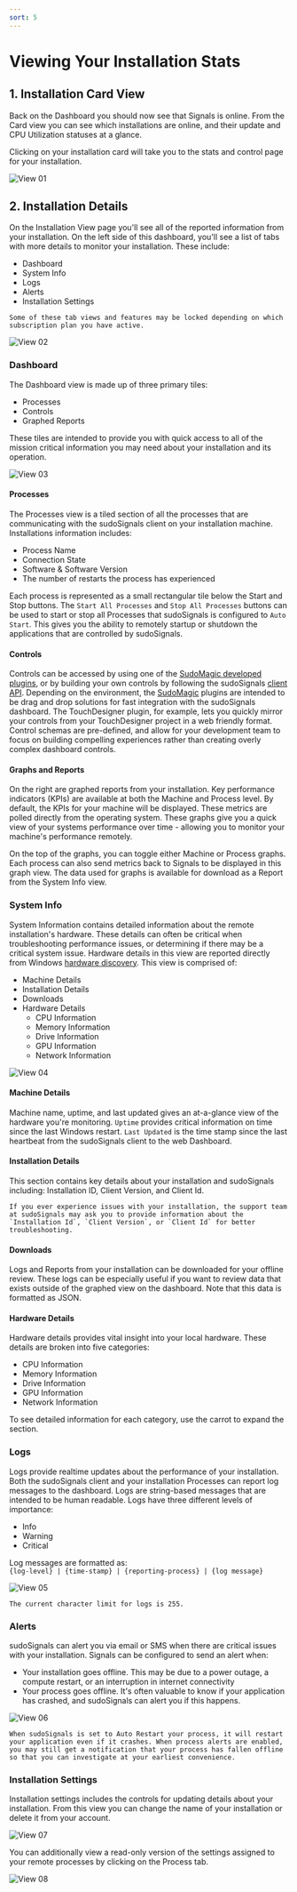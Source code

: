 ```yaml
---
sort: 5
---
```


# Viewing Your Installation Stats

## 1. Installation Card View

Back on the Dashboard you should now see that Signals is online. From the Card view you can see which installations are online, and their update and CPU Utilization statuses at a glance.

Clicking on your installation card will take you to the stats and control page for your installation.

![View 01](../assets/images/view-installation/view-stats-001.png)


## 2. Installation Details

On the Installation View page you'll see all of the reported information from your installation. On the left side of this dashboard, you'll see a list of tabs with more details to monitor your installation. These include:
* Dashboard
* System Info
* Logs
* Alerts
* Installation Settings

```tip
Some of these tab views and features may be locked depending on which subscription plan you have active.
```

![View 02](../assets/images/view-installation/view-stats-002.png)

### Dashboard

The Dashboard view is made up of three primary tiles:
* Processes
* Controls
* Graphed Reports

These tiles are intended to provide you with quick access to all of the mission critical information you may need about your installation and its operation.

![View 03](../assets/images/view-installation/view-stats-003.png)

#### Processes
The Processes view is a tiled section of all the processes that are communicating with the sudoSignals client on your installation machine. Installations information includes:
* Process Name
* Connection State
* Software & Software Version
* The number of restarts the process has experienced

Each process is represented as a small rectangular tile below the Start and Stop buttons. The `Start All Processes` and `Stop All Processes` buttons can be used to start or stop all Processes that sudoSignals is configured to `Auto Start`. This gives you the ability to remotely startup or shutdown the applications that are controlled by sudoSignals.

#### Controls
Controls can be accessed by using one of the [SudoMagic developed plugins](https://docs.sudosignals.com/002_plugins/), or by building your own controls by following the sudoSignals [client API](https://docs.sudosignals.com/004_api/). Depending on the environment, the [SudoMagic](https://www.sudomagic.com/) plugins are intended to be drag and drop solutions for fast integration with the sudoSignals dashboard. The TouchDesigner plugin, for example, lets you quickly mirror your controls from your TouchDesigner project in a web friendly format. Control schemas are pre-defined, and allow for your development team to focus on building compelling experiences rather than creating overly complex dashboard controls.

#### Graphs and Reports
On the right are graphed reports from your installation. Key performance indicators (KPIs) are available at both the Machine and Process level. By default, the KPIs for your machine will be displayed. These metrics are polled directly from the operating system. These graphs give you a quick view of your systems performance over time - allowing you to monitor your machine's performance remotely.

On the top of the graphs, you can toggle either Machine or Process graphs. Each process can also send metrics back to Signals to be displayed in this graph view. The data used for graphs is available for download as a Report from the System Info view.


### System Info
System Information contains detailed information about the remote installation's hardware. These details can often be critical when troubleshooting performance issues, or determining if there may be a critical system issue. Hardware details in this view are reported directly from Windows [hardware discovery](https://pkg.go.dev/github.com/jaypipes/ghw). This view is comprised of:
* Machine Details  
* Installation Details
* Downloads
* Hardware Details
    * CPU Information
    * Memory Information
    * Drive Information
    * GPU Information
    * Network Information

![View 04](../assets/images/view-installation/view-stats-004.png)

#### Machine Details
Machine name, uptime, and last updated gives an at-a-glance view of the hardware you're monitoring. `Uptime` provides critical information on time since the last Windows restart. `Last Updated` is the time stamp since the last heartbeat from the sudoSignals client to the web Dashboard.

#### Installation Details
This section contains key details about your installation and sudoSignals including: Installation ID, Client Version, and Client Id.

```tip
If you ever experience issues with your installation, the support team at sudoSignals may ask you to provide information about the `Installation Id`, `Client Version`, or `Client Id` for better troubleshooting.
```

#### Downloads
Logs and Reports from your installation can be downloaded for your offline review. These logs can be especially useful if you want to review data that exists outside of the graphed view on the dashboard. Note that this data is formatted as JSON. 

#### Hardware Details
Hardware details provides vital insight into your local hardware. These details are broken into five categories:
* CPU Information
* Memory Information
* Drive Information
* GPU Information
* Network Information  

To see detailed information for each category, use the carrot to expand the section.

### Logs

Logs provide realtime updates about the performance of your installation. Both the sudoSignals client and your installation Processes can report log messages to the dashboard. Logs are string-based messages that are intended to be human readable. Logs have three different levels of importance:
* Info
* Warning
* Critical

Log messages are formatted as:  
`{log-level} | {time-stamp} | {reporting-process} | {log message}`

![View 05](../assets/images/view-installation/view-stats-005.png)

```warning
The current character limit for logs is 255.
```

### Alerts
sudoSignals can alert you via email or SMS when there are critical issues with your installation. Signals can be configured to send an alert when:  
* Your installation goes offline. This may be due to a power outage, a compute restart, or an interruption in internet connectivity
* Your process goes offline. It's often valuable to know if your application has crashed, and sudoSignals can alert you if this happens.

![View 06](../assets/images/view-installation/view-stats-006.png)

```tip
When sudoSignals is set to Auto Restart your process, it will restart your application even if it crashes. When process alerts are enabled, you may still get a notification that your process has fallen offline so that you can investigate at your earliest convenience.
```

### Installation Settings
Installation settings includes the controls for updating details about your installation. From this view you can change the name of your installation or delete it from your account.

![View 07](../assets/images/view-installation/view-stats-007.png)

You can additionally view a read-only version of the settings assigned to your remote processes by clicking on the Process tab.

![View 08](../assets/images/view-installation/view-stats-008.png)